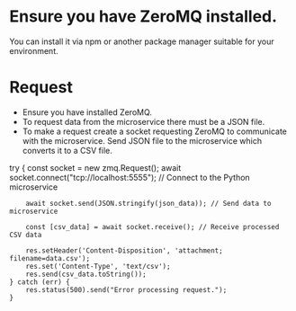 # Ensure you have ZeroMQ installed.
You can install it via npm or another package manager suitable for your environment.

# Request
* Ensure you have installed ZeroMQ.
* To request data from the microservice there must be a JSON file.
* To make a request create a socket requesting ZeroMQ to communicate with the microservice. Send JSON file to the microservice which converts it to a CSV file. 

 try {
        const socket = new zmq.Request();
        await socket.connect("tcp://localhost:5555"); // Connect to the Python microservice

        await socket.send(JSON.stringify(json_data)); // Send data to microservice

        const [csv_data] = await socket.receive(); // Receive processed CSV data

        res.setHeader('Content-Disposition', 'attachment; filename=data.csv');
        res.set('Content-Type', 'text/csv');
        res.send(csv_data.toString());
    } catch (err) {
        res.status(500).send("Error processing request.");
    }